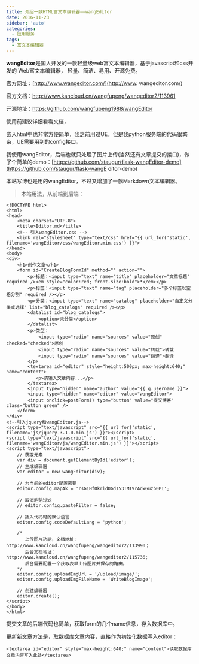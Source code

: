 ```yaml
---
title: 介绍一款HTML富文本编辑器——wangEditor
date: 2016-11-23
sidebar: 'auto'
categories:
  - 应用服务
tags:
  - 富文本编辑器
---
```


**wangEditor**是国人开发的一款轻量级web富文本编辑器，基于javascript和css开发的 Web富文本编辑器， 轻量、简洁、易用、开源免费。

官方网址：[http://www.wangeditor.com/](http://www.
wangeditor.com/)

官方文档：<http://www.kancloud.cn/wangfupeng/wangeditor2/113961>

开源地址：<https://github.com/wangfupeng1988/wangEditor>

使用前建议详细看看文档，

嵌入html中也非常方便简单，我之前用过UE，但是我python服务端的代码很繁杂，UE需要用到的config接口。

我使用wangEditor，后端也就只处理了图片上传\(当然还有文章提交的接口\)，做了个简单的demo：[https://github.com/staugur/flask-wangEditor-demo](https://github.com/staugur/flask-wangE
ditor-demo)

本站写博也是用的wangEditor，不过又增加了一款Markdown文本编辑器。

> 本站用法，从前端到后端：

```
<!DOCTYPE html>
<html>
<head>
    <meta charset="UTF-8">
    <title>Editor.md</title>
    <!-- 引入wangEditor.css -->
    <link rel="stylesheet" type="text/css" href="{{ url_for('static', filename='wangEditor/css/wangEditor.min.css') }}">
</head>
<body>
<div>
    <h1>创作文章</h1>
    <form id="CreateBlogFormId" method="" action="">
        <p>标题：<input type="text" name="title" placeholder="文章标题" required /><em style="color:red; front-size:bold">*</em></p>
        <p>标签：<input type="text" name="tag" placeholder="多个标签以空格分割" required /></p>
        <p>分类：<input type="text" name="catalog" placeholder="自定义分类或选择" list="blog_catalogs" required /></p>
        <datalist id="blog_catalogs">
            <option>未分类</option>
        </datalist>
        <p>类型：
            <input type="radio" name="sources" value="原创" checked="checked">原创
            <input type="radio" name="sources" value="转载">转载 
            <input type="radio" name="sources" value="翻译">翻译
        </p>
        <textarea id="editor" style="height:500px; max-height:640;" name="content">
           <p>请输入文章内容...</p>
        </textarea>
        <input type="hidden" name="author" value="{{ g.username }}">
        <input type="hidden" name="editor" value="wangEditor">
        <input onclick=postForm() type="button" value="提交博客" class="button green" />
    </form>
</div>
<!--引入jquery和wangEditor.js-->
<script type="text/javascript" src="{{ url_for('static', filename='js/jquery-3.1.0.min.js') }}"></script>
<script type="text/javascript" src="{{ url_for('static', filename='wangEditor/js/wangEditor.min.js') }}"></script>
<script type="text/javascript">
    // 获取元素
    var div = document.getElementById('editor');
    // 生成编辑器
    var editor = new wangEditor(div);

    // 为当前的editor配置密钥
    editor.config.mapAk = 'rsG1HfOkrldOGdI53TMI9rAdxGuzb0PI';

    // 取消粘贴过滤
    // editor.config.pasteFilter = false;

    // 插入代码时的默认语言
    editor.config.codeDefaultLang = 'python';

    /*
       上传图片功能，文档地址：http://www.kancloud.cn/wangfupeng/wangeditor2/113990；
       后台文档地址：http://www.kancloud.cn/wangfupeng/wangeditor2/115736;
       后台需要配置一个获取表单上传图片并保存的路由。
    */
    editor.config.uploadImgUrl = '/upload/image/';
    editor.config.uploadImgFileName = 'WriteBlogImage';

    // 创建编辑器
    editor.create();
</script>
</body>
</html>
```

提交文章的后端代码也简单，获取form的几个name信息，存入数据库中。

更新新文章方法是，取数据库文章内容，直接作为初始化数据写入editor：  

```
<textarea id="editor" style="max-height:640;" name="content">读取数据库文章内容写入此处</textarea>
```